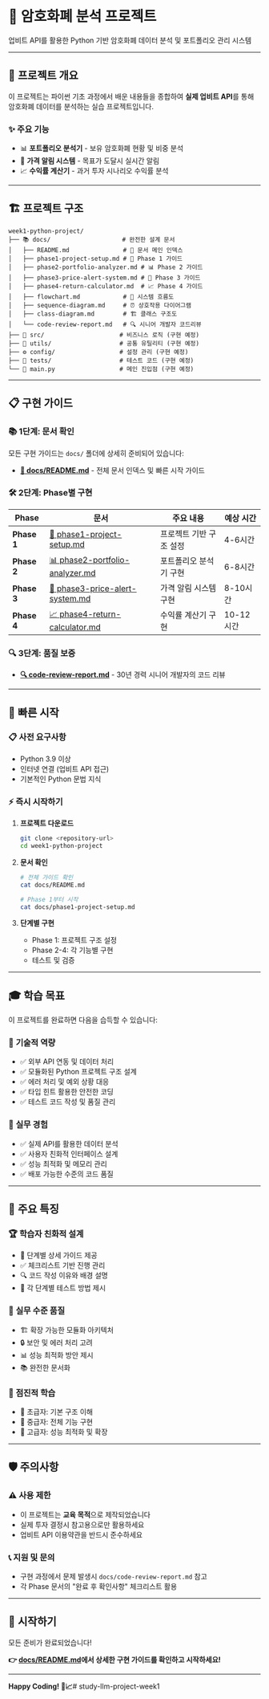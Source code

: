 # 🚀 암호화폐 분석 프로젝트

업비트 API를 활용한 Python 기반 암호화폐 데이터 분석 및 포트폴리오 관리 시스템

---

## 🎯 프로젝트 개요

이 프로젝트는 파이썬 기초 과정에서 배운 내용들을 종합하여 **실제 업비트 API**를 통해 암호화폐 데이터를 분석하는 실습 프로젝트입니다.

### ✨ 주요 기능
- 📊 **포트폴리오 분석기** - 보유 암호화폐 현황 및 비중 분석
- 🔔 **가격 알림 시스템** - 목표가 도달시 실시간 알림
- 📈 **수익률 계산기** - 과거 투자 시나리오 수익률 분석

---

## 🏗️ 프로젝트 구조

```
week1-python-project/
├── 📚 docs/                    # 완전한 설계 문서
│   ├── README.md               # 📖 문서 메인 인덱스
│   ├── phase1-project-setup.md # 🔧 Phase 1 가이드
│   ├── phase2-portfolio-analyzer.md # 📊 Phase 2 가이드
│   ├── phase3-price-alert-system.md # 🔔 Phase 3 가이드
│   ├── phase4-return-calculator.md  # 📈 Phase 4 가이드
│   ├── flowchart.md            # 🔄 시스템 흐름도
│   ├── sequence-diagram.md     # ⏰ 상호작용 다이어그램
│   ├── class-diagram.md        # 🏗️ 클래스 구조도
│   └── code-review-report.md   # 🔍 시니어 개발자 코드리뷰
├── 🎯 src/                     # 비즈니스 로직 (구현 예정)
├── 🔧 utils/                   # 공통 유틸리티 (구현 예정)
├── ⚙️ config/                  # 설정 관리 (구현 예정)
├── 🧪 tests/                   # 테스트 코드 (구현 예정)
└── 🚀 main.py                  # 메인 진입점 (구현 예정)
```

---

## 📋 구현 가이드

### 📚 **1단계: 문서 확인**
모든 구현 가이드는 `docs/` 폴더에 상세히 준비되어 있습니다:

- **[📖 docs/README.md](./docs/README.md)** - 전체 문서 인덱스 및 빠른 시작 가이드

### 🛠️ **2단계: Phase별 구현**

| Phase | 문서 | 주요 내용 | 예상 시간 |
|-------|------|-----------|----------|
| **Phase 1** | [🔧 phase1-project-setup.md](./docs/phase1-project-setup.md) | 프로젝트 기반 구조 설정 | 4-6시간 |
| **Phase 2** | [📊 phase2-portfolio-analyzer.md](./docs/phase2-portfolio-analyzer.md) | 포트폴리오 분석기 구현 | 6-8시간 |
| **Phase 3** | [🔔 phase3-price-alert-system.md](./docs/phase3-price-alert-system.md) | 가격 알림 시스템 구현 | 8-10시간 |
| **Phase 4** | [📈 phase4-return-calculator.md](./docs/phase4-return-calculator.md) | 수익률 계산기 구현 | 10-12시간 |

### 🔍 **3단계: 품질 보증**
- **[🔍 code-review-report.md](./docs/code-review-report.md)** - 30년 경력 시니어 개발자의 코드 리뷰

---

## 🚀 빠른 시작

### 📋 **사전 요구사항**
- Python 3.9 이상
- 인터넷 연결 (업비트 API 접근)
- 기본적인 Python 문법 지식

### ⚡ **즉시 시작하기**

1. **프로젝트 다운로드**
   ```bash
   git clone <repository-url>
   cd week1-python-project
   ```

2. **문서 확인**
   ```bash
   # 전체 가이드 확인
   cat docs/README.md

   # Phase 1부터 시작
   cat docs/phase1-project-setup.md
   ```

3. **단계별 구현**
   - Phase 1: 프로젝트 구조 설정
   - Phase 2-4: 각 기능별 구현
   - 테스트 및 검증

---

## 🎓 학습 목표

이 프로젝트를 완료하면 다음을 습득할 수 있습니다:

### 🎯 **기술적 역량**
- ✅ 외부 API 연동 및 데이터 처리
- ✅ 모듈화된 Python 프로젝트 구조 설계
- ✅ 에러 처리 및 예외 상황 대응
- ✅ 타입 힌트 활용한 안전한 코딩
- ✅ 테스트 코드 작성 및 품질 관리

### 💼 **실무 경험**
- ✅ 실제 API를 활용한 데이터 분석
- ✅ 사용자 친화적 인터페이스 설계
- ✅ 성능 최적화 및 메모리 관리
- ✅ 배포 가능한 수준의 코드 품질

---

## 🎨 주요 특징

### 🏆 **학습자 친화적 설계**
- 📝 단계별 상세 가이드 제공
- ✅ 체크리스트 기반 진행 관리
- 🔍 코드 작성 이유와 배경 설명
- 🧪 각 단계별 테스트 방법 제시

### 🚀 **실무 수준 품질**
- 🏗️ 확장 가능한 모듈화 아키텍처
- 🔒 보안 및 에러 처리 고려
- 📊 성능 최적화 방안 제시
- 📚 완전한 문서화

### 🔄 **점진적 학습**
- 🎯 초급자: 기본 구조 이해
- 🎯 중급자: 전체 기능 구현
- 🎯 고급자: 성능 최적화 및 확장

---

## 🛡️ 주의사항

### ⚠️ **사용 제한**
- 이 프로젝트는 **교육 목적**으로 제작되었습니다
- 실제 투자 결정시 참고용으로만 활용하세요
- 업비트 API 이용약관을 반드시 준수하세요

### 📞 **지원 및 문의**
- 구현 과정에서 문제 발생시 `docs/code-review-report.md` 참고
- 각 Phase 문서의 "완료 후 확인사항" 체크리스트 활용

---

## 🎉 시작하기

모든 준비가 완료되었습니다!

**👉 [docs/README.md](./docs/README.md)에서 상세한 구현 가이드를 확인하고 시작하세요!**

---

**Happy Coding! 🚀📈**# study-llm-project-week1
